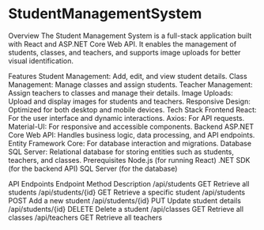 # StudentManagementSystem
Overview
The Student Management System is a full-stack application built with React and ASP.NET Core Web API. It enables the management of students, classes, and teachers, and supports image uploads for better visual identification.

Features
Student Management: Add, edit, and view student details.
Class Management: Manage classes and assign students.
Teacher Management: Assign teachers to classes and manage their details.
Image Uploads: Upload and display images for students and teachers.
Responsive Design: Optimized for both desktop and mobile devices.
Tech Stack
Frontend
React: For the user interface and dynamic interactions.
Axios: For API requests.
Material-UI: For responsive and accessible components.
Backend
ASP.NET Core Web API: Handles business logic, data processing, and API endpoints.
Entity Framework Core: For database interaction and migrations.
Database
SQL Server: Relational database for storing entities such as students, teachers, and classes.
Prerequisites
Node.js (for running React)
.NET SDK (for the backend API)
SQL Server (for the database)

API Endpoints
Endpoint	Method	Description
/api/students	GET	Retrieve all students
/api/students/{id}	GET	Retrieve a specific student
/api/students	POST	Add a new student
/api/students/{id}	PUT	Update student details
/api/students/{id}	DELETE	Delete a student
/api/classes	GET	Retrieve all classes
/api/teachers	GET	Retrieve all teachers
